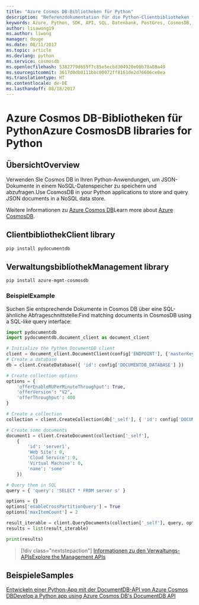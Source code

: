 ```yaml
---
title: "Azure Cosmos DB-Bibliotheken für Python"
description: "Referenzdokumentation für die Python-Clientbibliotheken für Cosmos DB"
keywords: Azure, Python, SDK, API, SQL, Datenbank, PostGres, CosmosDB, NoSQL
author: lisawong19
ms.author: liwong
manager: douge
ms.date: 08/11/2017
ms.topic: article
ms.devlang: python
ms.service: cosmosdb
ms.openlocfilehash: 5382779d659f7c85e5ecbd304920e00b78a08a49
ms.sourcegitcommit: 3617d0db0111bbc00072ff8161de2d76606ce0ea
ms.translationtype: HT
ms.contentlocale: de-DE
ms.lasthandoff: 08/18/2017
---
```

# <a name="azure-cosmosdb-libraries-for-python"></a><span data-ttu-id="77980-104">Azure Cosmos DB-Bibliotheken für Python</span><span class="sxs-lookup"><span data-stu-id="77980-104">Azure CosmosDB libraries for Python</span></span>

## <a name="overview"></a><span data-ttu-id="77980-105">Übersicht</span><span class="sxs-lookup"><span data-stu-id="77980-105">Overview</span></span>

<span data-ttu-id="77980-106">Verwenden Sie Cosmos DB in Ihren Python-Anwendungen, um JSON-Dokumente in einem NoSQL-Datenspeicher zu speichern und abzufragen.</span><span class="sxs-lookup"><span data-stu-id="77980-106">Use CosmosDB in your Python applications to store and query JSON documents in a NoSQL data store.</span></span>

<span data-ttu-id="77980-107">Weitere Informationen zu [Azure Cosmos DB](https://docs.microsoft.com/azure/cosmos-db/introduction)</span><span class="sxs-lookup"><span data-stu-id="77980-107">Learn more about [Azure CosmosDB](https://docs.microsoft.com/azure/cosmos-db/introduction).</span></span>

## <a name="client-library"></a><span data-ttu-id="77980-108">Clientbibliothek</span><span class="sxs-lookup"><span data-stu-id="77980-108">Client library</span></span>
 ```bash
pip install pydocumentdb
 ```

## <a name="management-library"></a><span data-ttu-id="77980-109">Verwaltungsbibliothek</span><span class="sxs-lookup"><span data-stu-id="77980-109">Management library</span></span>
```bash
pip install azure-mgmt-cosmosdb
```

### <a name="example"></a><span data-ttu-id="77980-110">Beispiel</span><span class="sxs-lookup"><span data-stu-id="77980-110">Example</span></span>

<span data-ttu-id="77980-111">Suchen Sie entsprechende Dokumente in Cosmos DB über eine SQL-ähnliche Abfrageschnittstelle:</span><span class="sxs-lookup"><span data-stu-id="77980-111">Find matching documents in CosmosDB using a SQL-like query interface:</span></span>

```python
import pydocumentdb
import pydocumentdb.document_client as document_client

# Initialize the Python DocumentDB client
client = document_client.DocumentClient(config['ENDPOINT'], {'masterKey': config['MASTERKEY']})
# Create a database
db = client.CreateDatabase({ 'id': config['DOCUMENTDB_DATABASE'] })

# Create collection options
options = {
    'offerEnableRUPerMinuteThroughput': True,
    'offerVersion': "V2",
    'offerThroughput': 400
}

# Create a collection
collection = client.CreateCollection(db['_self'], { 'id': config['DOCUMENTDB_COLLECTION'] }, options)

# Create some documents
document1 = client.CreateDocument(collection['_self'],
    { 
        'id': 'server1',
        'Web Site': 0,
        'Cloud Service': 0,
        'Virtual Machine': 0,
        'name': 'some' 
    })

# Query them in SQL
query = { 'query': 'SELECT * FROM server s' }    

options = {} 
options['enableCrossPartitionQuery'] = True
options['maxItemCount'] = 2

result_iterable = client.QueryDocuments(collection['_self'], query, options)
results = list(result_iterable)

print(results)
```
> [!div class="nextstepaction"]
> [<span data-ttu-id="77980-112">Informationen zu den Verwaltungs-APIs</span><span class="sxs-lookup"><span data-stu-id="77980-112">Explore the Management APIs</span></span>](/python/api/overview/azure/cosmosdb/managementlibrary)

## <a name="samples"></a><span data-ttu-id="77980-113">Beispiele</span><span class="sxs-lookup"><span data-stu-id="77980-113">Samples</span></span>

[<span data-ttu-id="77980-114">Entwickeln einer Python-App mit der DocumentDB-API von Azure Cosmos DB</span><span class="sxs-lookup"><span data-stu-id="77980-114">Develop a Python app using Azure Cosmos DB's DocumentDB API</span></span>](https://azure.microsoft.com/resources/samples/azure-cosmos-db-documentdb-python-getting-started/)


